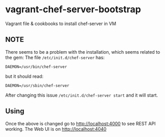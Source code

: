 # vagrant-chef-server-bootstrap

Vagrant file &amp; cookbooks to install chef-server in VM

## NOTE

There seems to be a problem with the installation, which seems related to the gem:
The file `/etc/init.d/chef-server` has:

	DAEMON=/usr/bin/chef-server

but it should read:

	DAEMON=/usr/sbin/chef-server

After changing this issue `/etc/init.d/chef-server start` and it will start.

## Using

Once the above is changed go to [http://localhost:4000](http://localhost:4000) to see REST API working.
The Web UI is on [http://localhost:4040](http://localhost:4040)